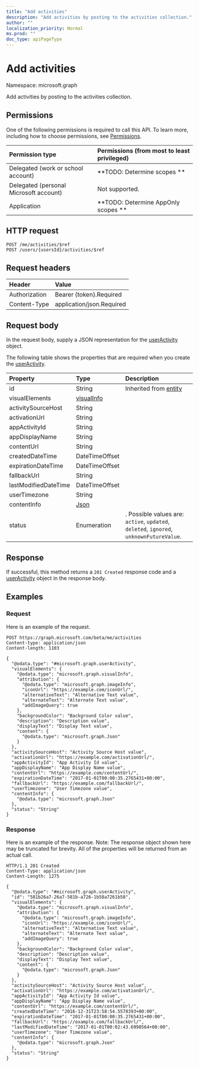 ```yaml
---
title: "Add activities"
description: "Add activities by posting to the activities collection."
author: ""
localization_priority: Normal
ms.prod: ""
doc_type: apiPageType
---
```


# Add activities

Namespace: microsoft.graph

Add activities by posting to the activities collection.

## Permissions
One of the following permissions is required to call this API. To learn more, including how to choose permissions, see [Permissions](/concepts/permissions-reference.md).

|Permission type|Permissions (from most to least privileged)|
|:---|:---|
|Delegated (work or school account)|**TODO: Determine scopes **|
|Delegated (personal Microsoft account)|Not supported.|
|Application|**TODO: Determine AppOnly scopes **|

## HTTP request
<!-- {
  "blockType": "ignored"
}
-->
``` http
POST /me/activities/$ref
POST /users/{usersId}/activities/$ref
```

## Request headers
|Header|Value|
|:---|:---|
|Authorization|Bearer {token}.Required|
|Content-Type|application/json.Required|

## Request body
In the request body, supply a JSON representation for the [userActivity](../resources/useractivity.md) object.

The following table shows the properties that are required when you create the [userActivity](../resources/useractivity.md).

|Property|Type|Description|
|:---|:---|:---|
|id|String| Inherited from [entity](../resources/entity.md)|
|visualElements|[visualInfo](../resources/visualinfo.md)||
|activitySourceHost|String||
|activationUrl|String||
|appActivityId|String||
|appDisplayName|String||
|contentUrl|String||
|createdDateTime|DateTimeOffset||
|expirationDateTime|DateTimeOffset||
|fallbackUrl|String||
|lastModifiedDateTime|DateTimeOffset||
|userTimezone|String||
|contentInfo|[Json](../resources/json.md)||
|status|Enumeration|. Possible values are: `active`, `updated`, `deleted`, `ignored`, `unknownFutureValue`.|



## Response
If successful, this method returns a `201 Created` response code and a [userActivity](../resources/useractivity.md) object in the response body.

## Examples

### Request
Here is an example of the request.
<!-- {
  "blockType": "request",
  "name": "create_useractivity_from_"
}
-->
``` http
POST https://graph.microsoft.com/beta/me/activities
Content-type: application/json
Content-length: 1103

{
  "@odata.type": "#microsoft.graph.userActivity",
  "visualElements": {
    "@odata.type": "microsoft.graph.visualInfo",
    "attribution": {
      "@odata.type": "microsoft.graph.imageInfo",
      "iconUrl": "https://example.com/iconUrl/",
      "alternativeText": "Alternative Text value",
      "alternateText": "Alternate Text value",
      "addImageQuery": true
    },
    "backgroundColor": "Background Color value",
    "description": "Description value",
    "displayText": "Display Text value",
    "content": {
      "@odata.type": "microsoft.graph.Json"
    }
  },
  "activitySourceHost": "Activity Source Host value",
  "activationUrl": "https://example.com/activationUrl/",
  "appActivityId": "App Activity Id value",
  "appDisplayName": "App Display Name value",
  "contentUrl": "https://example.com/contentUrl/",
  "expirationDateTime": "2017-01-01T00:00:35.2765431+00:00",
  "fallbackUrl": "https://example.com/fallbackUrl/",
  "userTimezone": "User Timezone value",
  "contentInfo": {
    "@odata.type": "microsoft.graph.Json"
  },
  "status": "String"
}
```

### Response
Here is an example of the response. Note: The response object shown here may be truncated for brevity. All of the properties will be returned from an actual call.
<!-- {
  "blockType": "response",
  "truncated": true,
  "@odata.type": "microsoft.graph.useractivity"
}
-->
``` http
HTTP/1.1 201 Created
Content-Type: application/json
Content-Length: 1275

{
  "@odata.type": "#microsoft.graph.userActivity",
  "id": "581b26a7-26a7-581b-a726-1b58a7261b58",
  "visualElements": {
    "@odata.type": "microsoft.graph.visualInfo",
    "attribution": {
      "@odata.type": "microsoft.graph.imageInfo",
      "iconUrl": "https://example.com/iconUrl/",
      "alternativeText": "Alternative Text value",
      "alternateText": "Alternate Text value",
      "addImageQuery": true
    },
    "backgroundColor": "Background Color value",
    "description": "Description value",
    "displayText": "Display Text value",
    "content": {
      "@odata.type": "microsoft.graph.Json"
    }
  },
  "activitySourceHost": "Activity Source Host value",
  "activationUrl": "https://example.com/activationUrl/",
  "appActivityId": "App Activity Id value",
  "appDisplayName": "App Display Name value",
  "contentUrl": "https://example.com/contentUrl/",
  "createdDateTime": "2016-12-31T23:58:54.5578393+00:00",
  "expirationDateTime": "2017-01-01T00:00:35.2765431+00:00",
  "fallbackUrl": "https://example.com/fallbackUrl/",
  "lastModifiedDateTime": "2017-01-01T00:02:43.6998564+00:00",
  "userTimezone": "User Timezone value",
  "contentInfo": {
    "@odata.type": "microsoft.graph.Json"
  },
  "status": "String"
}
```

